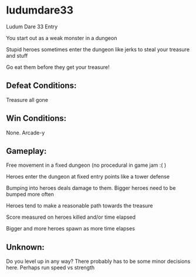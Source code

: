 # ludumdare33
Ludum Dare 33 Entry


You start out as a weak monster in a dungeon

Stupid heroes sometimes enter the dungeon like jerks to steal your treasure and stuff

Go eat them before they get your treasure!

## Defeat Conditions:
Treasure all gone

## Win Conditions:
None. Arcade-y

## Gameplay:
Free movement in a fixed dungeon (no procedural in game jam :( )

Heroes enter the dungeon at fixed entry points like a tower defense

Bumping into heroes deals damage to them. Bigger heroes need to be bumped more often

Heroes tend to make a reasonable path towards the treasure

Score measured on heroes killed and/or time elapsed

Bigger and more heroes spawn as more time elapses


## Unknown:
Do you level up in any way? There probably has to be some minor decisions here. Perhaps run speed vs strength
